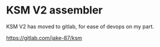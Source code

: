 # KSM V2 assembler

KSM V2 has moved to gitlab, for ease of devops on my part.

https://gitlab.com/jake-87/ksm
